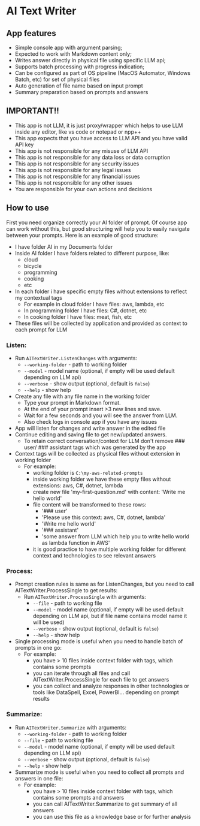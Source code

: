 # AI Text Writer

## App features
- Simple console app with argument parsing;
- Expected to work with Markdown content only;
- Writes answer directly in physical file using specific LLM api;
- Supports batch processing with progress indication;
- Can be configured as part of OS pipeline (MacOS Automator, Windows Batch, etc) for set of physical files
- Auto generation of file name based on input prompt
- Summary preparation based on prompts and answers

## IMPORTANT!!
- This app is not LLM, it is just proxy/wrapper which helps to use LLM inside any editor, like vs code or notepad or npp++ 
- This app expects that you have access to LLM API and you have valid API key
- This app is not responsible for any misuse of LLM API
- This app is not responsible for any data loss or data corruption
- This app is not responsible for any security issues
- This app is not responsible for any legal issues
- This app is not responsible for any financial issues
- This app is not responsible for any other issues
- You are responsible for your own actions and decisions

## How to use
First you need organize correctly your AI folder of prompt. Of course app can work without this, 
but good structuring will help you to easily navigate between your prompts.
Here is an example of good structure:
- I have folder AI in my Documents folder
- Inside AI folder I have folders related to different purpose, like:
  - cloud
  - bicycle
  - programming
  - cooking
  - etc
- In each folder i have specific empty files without extensions to reflect my contextual tags
  - For example in cloud folder I have files: aws, lambda, etc
  - In programming folder I have files: C#, dotnet, etc
  - In cooking folder I have files: meat, fish, etc
- These files will be collected by application and provided as context to each prompt for LLM

### Listen:
  - Run `AITextWriter.ListenChanges` with arguments:
    - `--working-folder` - path to working folder
    - `--model` - model name (optional, if empty will be used default depending on LLM api)
    - `--verbose` - show output (optional, default is `false`)
    - `--help` - show help
  - Create any file with any file name in the working folder
    - Type your prompt in Markdown format. 
    - At the end of your prompt insert >3 new lines and save. 
    - Wait for a few seconds and you will see the answer from LLM.
    - Also check logs in console app if you have any issues
  - App will listen for changes and write answer in the edited file
  - Continue editing and saving file to get new/updated answers. 
    - To retain correct conversation/context for LLM don't remove ### user/ ### assistant tags which was generated by the app
  - Context tags will be collected as physical files without extension in working folder
    - For example:
      - working folder is `C:\my-aws-related-prompts`
      - inside working folder we have these empty files without extensions: aws, C#, dotnet, lambda
      - create new file 'my-first-question.md' with content: 'Write me hello world'
      - file content will be transformed to these rows:
        - '### user'
        - 'Please use this context: aws, C#, dotnet, lambda'
        - 'Write me hello world'
        - '### assistant'
        - 'some answer from LLM which help you to write hello world as lambda function in AWS' 
      - it is good practice to have multiple working folder for different context and technologies to see relevant answers

### Process:
  - Prompt creation rules is same as for ListenChanges, but you need to call AITextWriter.ProcessSingle to get results:
    - Run `AITextWriter.ProcessSingle` with arguments:
      - `--file` - path to working file
      - `--model` - model name (optional, if empty will be used default depending on LLM api, but if file name contains model name it will be used)
      - `--verbose` - show output (optional, default is `false`)
      - `--help` - show help
  - Single processing mode is useful when you need to handle batch of prompts in one go:
    - For example:
      - you have > 10 files inside context folder with tags, which contains some prompts
      - you can iterate through all files and call AITextWriter.ProcessSingle for each file to get answers
      - you can collect and analyze responses in other technologies or tools like DataSpell, Excel, PowerBI... depending on prompt results

### Summarize:
  - Run `AITextWriter.Summarize` with arguments:
    - `--working-folder` - path to working folder
    - `--file` - path to working file
    - `--model` - model name (optional, if empty will be used default depending on LLM api)
    - `--verbose` - show output (optional, default is `false`)
    - `--help` - show help
  - Summarize mode is useful when you need to collect all prompts and answers in one file:
    - For example:
      - you have > 10 files inside context folder with tags, which contains some prompts and answers
      - you can call AITextWriter.Summarize to get summary of all answers
      - you can use this file as a knowledge base or for further analysis